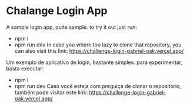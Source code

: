 # Chalange Login App
A sample login app, quite sample.
to try it out just run:
- npm i
- npm run dev
In case you where too lazy to clone that repository, you can also visit this link: https://challenge-login-gabriel-oak.vercel.app/

Um exemplo de aplicativo de login, bastante simples.
para experimentar, basta executar:
- npm i
- npm run dev
Caso você esteja com preguiça de clonar o repositório, também pode visitar este link: https://challenge-login-gabriel-oak.vercel.app/
